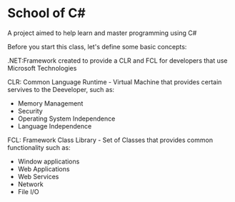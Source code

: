 School of C#
================

A project aimed to help learn and master programming using C#

Before you start this class, let's define some basic concepts:

.NET:Framework created to provide a CLR and FCL for developers that use Microsoft Technologies

CLR: Common Language Runtime - Virtual Machine that provides certain servives to the Deeveloper, such as:
 - Memory Management
 - Security
 - Operating System Independence
 - Language Independence

FCL: Framework Class Library - Set of Classes that provides common functionality such as:
 - Window applications
 - Web Applications
 - Web Services 
 - Network
 - File I/O

